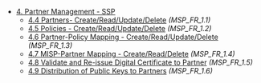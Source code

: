 * [4. Partner Management - SSP](#3-partner-management) 
    * [4.4 Partners- Create/Read/Update/Delete](#33-partners) _(MSP_FR_1.1)_
    * [4.5 Policies - Create/Read/Update/Delete](#33-policies) _(MSP_FR_1.2)_
    * [4.6 Partner-Policy Mapping - Create/Read/Update/Delete](#33-partner-policy-mapping) _(MSP_FR_1.3)_
    * [4.7 MISP-Partner Mapping - Create/Read/Delete](#33-misp-partner-mapping) _(MSP_FR_1.4)_
    * [4.8 Validate and Re-issue Digital Certificate to Partner](#33-digital-certificate) _(MSP_FR_1.5)_
    * [4.9 Distribution of Public Keys to Partners](#33-misp) _(MSP_FR_1.6)_

